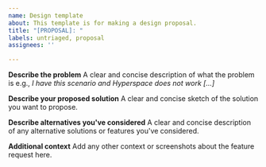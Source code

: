 ```yaml
---
name: Design template
about: This template is for making a design proposal.
title: "[PROPOSAL]: "
labels: untriaged, proposal
assignees: ''

---
```


**Describe the problem**
A clear and concise description of what the problem is e.g., *I have this scenario and Hyperspace does not work [...]*

**Describe your proposed solution**
A clear and concise sketch of the solution you want to propose.

**Describe alternatives you've considered**
A clear and concise description of any alternative solutions or features you've considered.

**Additional context**
Add any other context or screenshots about the feature request here.
